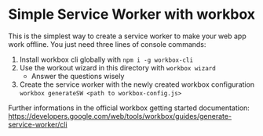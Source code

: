 # Simple Service Worker with workbox
This is the simplest way to create a service worker to make your web app work offline. You just need three lines of console commands:
1. Install workbox cli globally with ``npm i -g workbox-cli``
2. Use the workout wizard in this directory with ``workbox wizard``
    - Answer the questions wisely
3. Create the service worker with the newly created workbox configuration ``workbox generateSW <path to workbox-config.js>``

Further informations in the official workbox getting started documentation: https://developers.google.com/web/tools/workbox/guides/generate-service-worker/cli